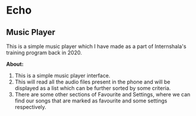 # Echo
 Music Player
-----------------------------------------------------------------------------------------------------------------------------------------------------------------
This is a simple music player which I have made as a part of Internshala's training program back in 2020.

**About:**
1. This is a simple music player interface.
2. This will read all the audio files present in the phone and will be displayed as a list which can be further sorted by some criteria.
3. There are some other sections of Favourite and Settings, where we can find our songs that are marked as favourite and some settings respectively.
